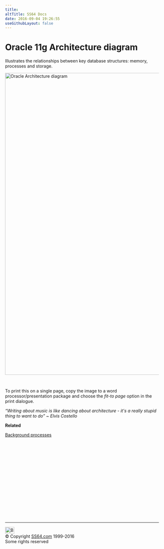 ```yaml
---
title:
altTitle: SS64 Docs
date: 2016-09-04 19:26:55
useGithubLayout: false
---
```

<!-- #BeginLibraryItem "/Library/head_orasyntax.lbi" --><!-- #EndLibraryItem --><h1>Oracle 11g Architecture diagram</h1> 
<p> Illustrates the relationships between key database structures: memory, processes and storage.</p>
<p><img src="oracle_11g_architecture.jpg" alt="Oracle Architecture diagram" width="1270" height="988"> </p>
<pre>&nbsp;</pre>
<p>To print this on a single page, copy the image to a word processor/presentation package and choose the <i>fit-to page</i> option in the print dialogue. <br>
</p>
<p class="quote"><i>“Writing about music is like dancing about architecture - it's a really stupid thing to want to do” ~ Elvis Costello</i></p>
<p><b>Related</b></p>
<p> <a href="syntax-instance.html">Background processes</a></p><!-- #BeginLibraryItem "/Library/foot_ora.lbi" --><p>
<!-- oracle-footer -->
<ins class="adsbygoogle" style="display:inline-block;width:300px;height:250px" data-ad-client="ca-pub-6140977852749469" data-ad-slot="4275490898"></ins>
<script>
(adsbygoogle = window.adsbygoogle || []).push({});
</script></p>
<hr>
<div id="bl" class="footer"><a href="syntax-architecture.html#"><img src="../images/top.png" width="30" height="22" alt="Back to the Top"></a></div>
<div id="br" class="footer, tagline">© Copyright <a href="http://ss64.com/">SS64.com</a> 1999-2016<br>
Some rights reserved</div><!-- #EndLibraryItem -->


